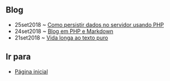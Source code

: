 ## Blog
- 25set2018 ~ [Como persistir dados no servidor usando PHP](persistirphp.html)
- 24set2018 ~ [Blog em PHP e Markdown](blogmark.html)
- 21set2018 ~ [Vida longa ao texto puro](vidalonga.html)

## Ir para
- [Página inicial](.)
